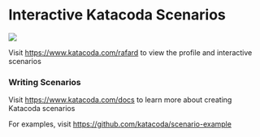 # Interactive Katacoda Scenarios

[![](http://shields.katacoda.com/katacoda/rafard/count.svg)](https://www.katacoda.com/rafard "Get your profile on Katacoda.com")

Visit https://www.katacoda.com/rafard to view the profile and interactive scenarios

### Writing Scenarios
Visit https://www.katacoda.com/docs to learn more about creating Katacoda scenarios

For examples, visit https://github.com/katacoda/scenario-example
